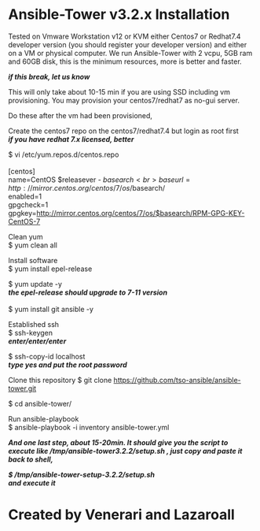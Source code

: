 # Ansible-Tower v3.2.x Installation

Tested on Vmware Workstation v12 or KVM either Centos7 or Redhat7.4 developer version (you should register your developer version) and either on a VM or physical computer. We run Ansible-Tower with 2 vcpu, 5GB ram and 60GB disk, this is the minimum resources, more is better and faster.

***if this break, let us know***

This will only take about 10-15 min if you are using SSD including vm provisioning.  You may provision your centos7/redhat7 as no-gui server.

Do these after the vm had been provisioned,

Create the centos7 repo on the centos7/redhat7.4 but login as root first<br>
***if you have redhat 7.x licensed, better***<br>

$ vi /etc/yum.repos.d/centos.repo<br>
<br>
[centos]<br>
name=CentOS $releasever - $basearch<br>
baseurl=http://mirror.centos.org/centos/7/os/$basearch/<br>
enabled=1<br>
gpgcheck=1<br>
gpgkey=http://mirror.centos.org/centos/7/os/$basearch/RPM-GPG-KEY-CentOS-7

Clean yum<br>
$ yum clean all

Install software<br>
$ yum install epel-release

$ yum update -y<br>
***the epel-release should upgrade to 7-11 version***<br>
<br>
$ yum install git ansible -y

Established ssh<br>
$ ssh-keygen<br>
***enter/enter/enter***

$ ssh-copy-id localhost<br>
***type yes and put the root password***

Clone this repository
$ git clone https://github.com/tso-ansible/ansible-tower.git

$ cd ansible-tower/

Run ansible-playbook<br>
$ ansible-playbook -i inventory ansible-tower.yml

***And one last step, about 15-20min.  It should give you the script to execute like /tmp/ansible-tower3.2.2/setup.sh , just copy and paste it back to shell,***

***$ /tmp/ansible-tower-setup-3.2.2/setup.sh***<br>
***and execute it***

# Created by Venerari and Lazaroall
